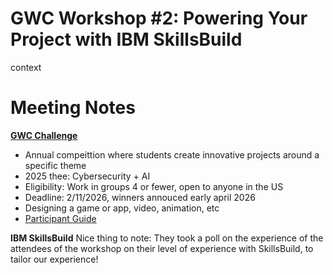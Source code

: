 # GWC Workshop #2: Powering Your Project with IBM SkillsBuild
context

# Meeting Notes
**[GWC Challenge](https://girlswhocode.com/programs/gwc-challenges)**
- Annual compeittion where students create innovative projects around a specific theme
- 2025 thee: Cybersecurity + AI
- Eligibility: Work in groups 4 or fewer, open to anyone in the US
- Deadline: 2/11/2026, winners annouced early april 2026
- Designing a game or app, video, animation, etc
- [Participant Guide](https://docs.google.com/presentation/d/1IXX0msbDPPTIWV7TqqQ5CqAJmyB7nngAfEewGANgFVw/copy)

**IBM SkillsBuild**
Nice thing to note: They took a poll on the experience of the attendees of the workshop on their level of experience with SkillsBuild, to tailor our experience! <br><br>
